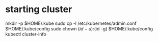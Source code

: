 # starting cluster 
mkdir -p $HOME/.kube 
sudo cp -l /etc/kubernetes/admin.conf $HOME/.kube/config 
sudo chown $(id -u):$(id -g) $HOME/.kube/config 
kubectl cluster-info